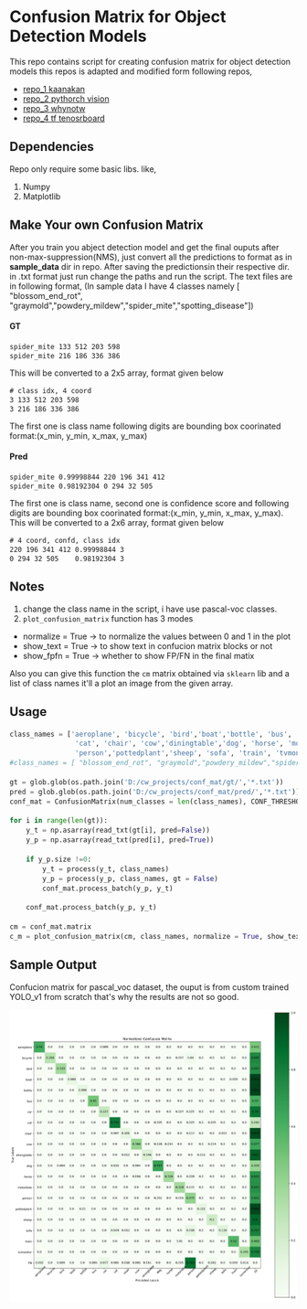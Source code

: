 # Confusion Matrix for Object Detection Models

This repo contains script for creating confusion matrix for object detection models this repos is adapted and modified form following repos,

* [repo_1 kaanakan](https://github.com/kaanakan/object_detection_confusion_matrix)
* [repo_2 pythorch vision](https://github.com/pytorch/vision/blob/master/torchvision/ops/boxes.py)
* [repo_3 whynotw](https://github.com/whynotw/YOLO_metric)
* [repo_4 tf tenosrboard](https://www.tensorflow.org/tensorboard/image_summaries)

## Dependencies
Repo only require some basic libs. like,
1. Numpy 
2. Matplotlib

## Make Your own Confusion Matrix

After you train you abject detection model and get the final ouputs after non-max-suppression(NMS), just convert all the predictions to format as in **sample_data** dir in repo.
After saving the predictionsin their respective dir. in .txt format just run change the paths and run the script.
The text files are in following format, (In sample data I have 4 classes namely [ "blossom_end_rot", "graymold","powdery_mildew","spider_mite","spotting_disease"])
#### GT
```
spider_mite 133 512 203 598
spider_mite 216 186 336 386
```
This will be converted to a 2x5 array, format given below

```
# class idx, 4 coord
3 133 512 203 598
3 216 186 336 386
```

The first one is class name following digits are bounding box coorinated format:(x_min, y_min, x_max, y_max)
#### Pred
```
spider_mite 0.99998844 220 196 341 412
spider_mite 0.98192304 0 294 32 505
```
The first one is class name, second one is confidence score and following digits are bounding box coorinated format:(x_min, y_min, x_max, y_max).
This will be converted to a 2x6 array, format given below
```
# 4 coord, confd, class idx
220 196 341 412 0.99998844 3
0 294 32 505    0.98192304 3
```

## Notes

1. change the class name in the script, i have use pascal-voc classes.
2. ```plot_confusion_matrix``` function has 3 modes 

* normalize = True -> to normalize the values between 0 and 1 in the plot
* show_text = True -> to show text in confucion matrix blocks or not
* show_fpfn = True -> whether to show FP/FN in the final matix

Also you can give this function the ```cm``` matrix obtained via ```sklearn``` lib and a list of class names it'll a plot an image from the given array.
## Usage
```python
class_names = ['aeroplane', 'bicycle', 'bird','boat','bottle', 'bus', 'car',
                'cat', 'chair', 'cow','diningtable','dog', 'horse', 'motorbike',
                'person','pottedplant','sheep', 'sofa', 'train', 'tvmonitor']
#class_names = [ "blossom_end_rot", "graymold","powdery_mildew","spider_mite","spotting_disease"]

gt = glob.glob(os.path.join('D:/cw_projects/conf_mat/gt/','*.txt'))
pred = glob.glob(os.path.join('D:/cw_projects/conf_mat/pred/','*.txt'))
conf_mat = ConfusionMatrix(num_classes = len(class_names), CONF_THRESHOLD = 0.3, IOU_THRESHOLD = 0.5)

for i in range(len(gt)):
    y_t = np.asarray(read_txt(gt[i], pred=False))
    y_p = np.asarray(read_txt(pred[i], pred=True))
    
    if y_p.size !=0:
        y_t = process(y_t, class_names)
        y_p = process(y_p, class_names, gt = False)
        conf_mat.process_batch(y_p, y_t) 
 
    conf_mat.process_batch(y_p, y_t) 
    
cm = conf_mat.matrix
c_m = plot_confusion_matrix(cm, class_names, normalize = True, show_text = True, show_fpfn = True)
```
## Sample Output

Confucion matrix for pascal_voc dataset, the ouput is from custom trained YOLO_v1 from scratch that's why the results are not so good.

![alt text](https://github.com/Mr-TalhaIlyas/Confusion_Matrix_for_Objecti_Detection_Models/blob/master/images/CM.png?raw=true)
